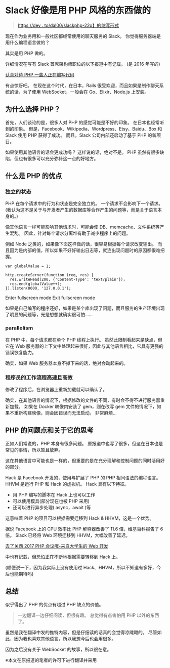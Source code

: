 # Slack 好像是用 PHP 风格的东西做的

> [https://dev . to/dal00/slackphp-22o】的缩写形式](https://dev.to/dala00/slackphp-228o)

现在作为业务用和一般社区都经常使用的聊天服务的 Slack。 你觉得服务器端是用什么编程语言做的？

其实是用 PHP 做的。

详细情况在写有 Slack 首席架构师职位的以下报道中有记载。 (是 2016 年写的)

[认真对待 PHP 一些人正在编写代码](https://slack.engineering/taking-php-seriously-cf7a60065329)

有点惊讶吧。 在现在这个时代，在日本，Rails 很受欢迎，而且如果是制作聊天系统的话，为了使用 WebSocket，一般会在 Go、Elixir、Node.js 上安装。

## 为什么选择 PHP？

首先，人们谈论的是，很多人对 PHP 的感觉可能是不好的印象。 在日本也经常听到的印象。 但是，Facebook、Wikipedia、Wordpress、Etsy、Baidu、Box 和 Slack 使用 PHP 获得了成功。 而且，Slack 公司内部还启动了基于 PHP 的新项目。

如果使用其他语言的话会更成功吗？ 这样说的话，绝对不是。 PHP 虽然有很多缺陷，但也有很多可以充分弥补这一点的好地方。

## 什么是 PHP 的优点

### 独立的状态

PHP 在每个请求中的行为和状态是完全独立的。 一个请求不会影响下一个请求。 (我认为这不是关于与开发者产生的数据库等合作产生的问题等，而是关于语言本身的。)

像其他语言一样可能影响其他请求时，可能会使 DB、memcache、文件系统等产生混乱。 因此，针对每个请求分离堆有助于减少程序上的问题。

例如 Node 之类的，如果像下面这样做的话，很容易根据每个请求改变输出。 而且因为是内部的值，所以如果不好好输出日志等，就连出现问题时的原因都很难把握。

```
var globalValue = 1;

http.createServer(function (req, res) {
  res.writeHead(200, {'Content-Type': 'text/plain'});
  res.end(globalValue++);
}).listen(8000, '127.0.0.1'); 
```

Enter fullscreen mode Exit fullscreen mode

如果是自己编写的程序还好，如果是某个库出现了问题，而且服务的生产环境出现了明显的问题等，光是想想就确实很可怕……

### parallelism

在 PHP 中，每个请求都在单个 PHP 线程上执行。 虽然此限制看起来是缺点，但它在 Web 服务器的上下文中处理起来很好，因此与其他语言相比，它具有更强的错误恢复能力。

确实，如果 Web 服务器本身不掉下来的话，绝对会动起来的。

### 程序员的工作流程高速且高效

修改了程序后，在浏览器上重新加载就可以确认了。

确实，在其他语言的情况下，根据修改的文件的不同，有时会不得不进行服务器重新加载。 如果在 Docker 映像内安装了 gem，则在改写 gem 文件的情况下，如果不重新构建映像，则会因错误而无法启动。 非常麻烦...

## PHP 的问题点和关于它的思考

正如人们常说的，PHP 本身有很多问题。 原报道中也写了很多，但这在日本也是常见的事情，所以暂且放弃。

这在其他语言中可能也是一样的，但重要的是在充分理解和控制问题的同时活用好的部分。

Hack 是 Facebook 开发的，使用与扩展了 PHP 的 PHP 相同语法的编程语言。 HHVM 是运行 PHP 和 Hack 的虚拟机。 Hack 具有以下特征。

*   用 PHP 编写的脚本在 Hack 上也可以工作
*   可以使用模具(部分现在也被 PHP 采用)
*   还可以进行异步处理( async，await )等

这意味着 PHP 的项目可以根据需要迁移到 Hack & HHVM，这是一个优势。

据说 Facebook 上的 CPU 效率比 PHP 解释器改善了 11.6 倍，维基百科报告了 6 倍。 Slack 已经将 Web 环境迁移到 HHVM，大幅改善了延迟。

[去了关西 2017 PHP 会议哦-来自大学生的 Web 开发](http://karur4n.hatenablog.com/entry/2017/07/17/211508)

中也有记载，但恐怕正在不断地根据需要转移到 Hack 上。

(顺便说一下，因为我实际上没有使用过 Hack、HHVM，所以不知道有多好，今后也能期待吗)

## 总结

似乎得出了 PHP 的优点有超过 PHP 缺点的价值。

> 一边翻译一边仔细阅读，但很有趣。 总觉得有点害怕用 PHP 以外的东西了。

虽然是我在翻译中发的推特内容，但是仔细读的话真的会觉得凉飕飕的。 尽管如此，因为我也喜欢其他语言，所以我想今后也会用很多。

因为之后没有关于 WebSocket 的故事，所以很在意。

※本文在原报道的笔者的许可下进行翻译并采用